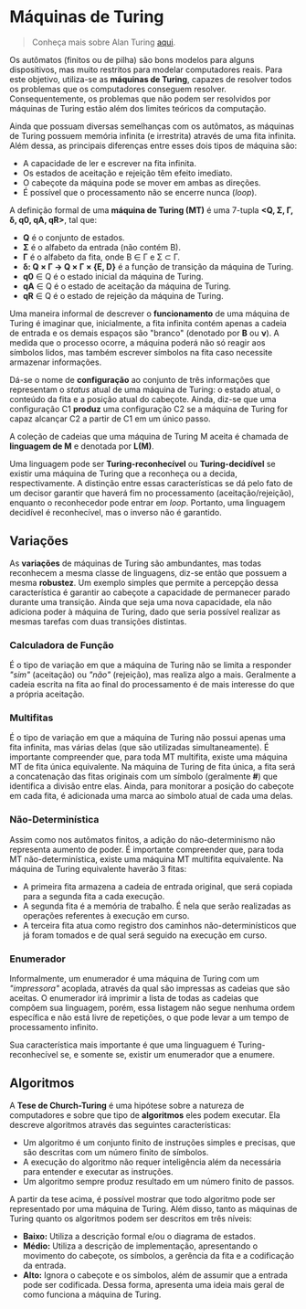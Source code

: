 # Máquinas de Turing

> Conheça mais sobre Alan Turing [aqui](https://pt.wikipedia.org/wiki/Alan_Turing).

Os autômatos (finitos ou de pilha) são bons modelos para alguns dispositivos, mas muito restritos para modelar computadores reais. Para este objetivo, utiliza-se as **máquinas de Turing**, capazes de resolver todos os problemas que os computadores conseguem resolver. Consequentemente, os problemas que não podem ser resolvidos por máquinas de Turing estão além dos limites teóricos da computação.

 Ainda que possuam diversas semelhanças com os autômatos, as máquinas de Turing possuem memória infinita (e irrestrita) através de uma fita infinita. Além dessa, as principais diferenças entre esses dois tipos de máquina são:
 
 - A capacidade de ler e escrever na fita infinita.
 - Os estados de aceitação e rejeição têm efeito imediato.
 - O cabeçote da máquina pode se mover em ambas as direções.
 - É possível que o processamento não se encerre nunca (*loop*).

 A definição formal de uma **máquina de Turing (MT)** é uma 7-tupla **<Q, Σ, Γ, δ, q0, qA, qR>**, tal que:

- **Q** é o conjunto de estados.
- **Σ** é o alfabeto da entrada (não contém B).
- **Γ** é o alfabeto da fita, onde B ∈ Γ e Σ ⊂ Γ.
- **δ: Q × Γ → Q × Γ × {E, D}** é a função de transição da máquina de Turing.
- **q0** ∈ Q é o estado inicial da máquina de Turing.
- **qA** ∈ Q é o estado de aceitação da máquina de Turing.
- **qR** ∈ Q é o estado de rejeição da máquina de Turing.

Uma maneira informal de descrever o **funcionamento** de uma máquina de Turing é imaginar que, inicialmente, a fita infinita contém apenas a cadeia de entrada e os demais espaços são "branco" (denotado por **B** ou **ν**). A medida que o processo ocorre, a máquina poderá não só reagir aos símbolos lidos, mas também escrever símbolos na fita caso necessite armazenar informações.

Dá-se o nome de **configuração** ao conjunto de três informações que representam o *status* atual de uma máquina de Turing: o estado atual, o conteúdo da fita e a posição atual do cabeçote. Ainda, diz-se que uma configuração C1 **produz** uma configuração C2 se a máquina de Turing for capaz alcançar C2 a partir de C1 em um único passo.

A coleção de cadeias que uma máquina de Turing M aceita é chamada de **linguagem de M** e denotada por **L(M)**.

Uma linguagem pode ser **Turing-reconhecível** ou **Turing-decidível** se existir uma máquina de Turing que a reconheça ou a decida, respectivamente. A distinção entre essas características se dá pelo fato de um decisor garantir que haverá fim no processamento (aceitação/rejeição), enquanto o reconhecedor pode entrar em *loop*. Portanto, uma linguagem decidível é reconhecível, mas o inverso não é garantido.

## Variações

As **variações** de máquinas de Turing são ambundantes, mas todas reconhecem a mesma classe de linguagens, diz-se então que possuem a mesma **robustez**. Um exemplo simples que permite a percepção dessa característica é garantir ao cabeçote a capacidade de permanecer parado durante uma transição. Ainda que seja uma nova capacidade, ela não adiciona poder à máquina de Turing, dado que seria possível realizar as mesmas tarefas com duas transições distintas.

### Calculadora de Função

É o tipo de variação em que a máquina de Turing não se limita a responder *"sim"* (aceitação) ou *"não"* (rejeição), mas realiza algo a mais. Geralmente a cadeia escrita na fita ao final do processamento é de mais interesse do que a própria aceitação.

### Multifitas

É o tipo de variação em que a máquina de Turing não possui apenas uma fita infinita, mas várias delas (que são utilizadas simultaneamente). É importante compreender que, para toda MT multifita, existe uma máquina MT de fita única equivalente. Na máquina de Turing de fita única, a fita será a concatenação das fitas originais com um símbolo (geralmente **#**) que identifica a divisão entre elas. Ainda, para monitorar a posição do cabeçote em cada fita, é adicionada uma marca ao símbolo atual de cada uma delas.

### Não-Determinística

Assim como nos autômatos finitos, a adição do não-determinismo não representa aumento de poder. É importante compreender que, para toda MT não-determinística, existe uma máquina MT multifita equivalente. Na máquina de Turing equivalente haverão 3 fitas: 

- A primeira fita armazena a cadeia de entrada original, que será copiada para a segunda fita a cada execução. 
- A segunda fita é a memória de trabalho. É nela que serão realizadas as operações referentes à execução em curso.
- A terceira fita atua como registro dos caminhos não-determinísticos que já foram tomados e de qual será seguido na execução em curso.

### Enumerador

Informalmente, um enumerador é uma máquina de Turing com um *"impressora"* acoplada, através da qual são impressas as cadeias que são aceitas. O enumerador irá imprimir a lista de todas as cadeias que compõem sua linguagem, porém, essa listagem não segue nenhuma ordem específica e não está livre de repetições, o que pode levar a um tempo de processamento infinito.

Sua característica mais importante é que uma linguaguem é Turing-reconhecível se, e somente se, existir um enumerador que a enumere.

## Algoritmos

A **Tese de Church-Turing** é uma hipótese sobre a natureza de computadores e sobre que tipo de **algoritmos** eles podem executar. Ela descreve algoritmos através das seguintes características:

- Um algoritmo é um conjunto finito de instruções simples e precisas, que são descritas com um número finito de símbolos.
- A execução do algoritmo não requer inteligência além da necessária para entender e executar as instruções.
- Um algoritmo sempre produz resultado em um número finito de passos.

A partir da tese acima, é possível mostrar que todo algoritmo pode ser representado por uma máquina de Turing. Além disso, tanto as máquinas de Turing quanto os algoritmos podem ser descritos em três níveis:

- **Baixo:** Utiliza a descrição formal e/ou o diagrama de estados.
- **Médio:** Utiliza a descrição de implementação, apresentando o movimento do cabeçote, os símbolos, a gerência da fita e a codificação da entrada.
- **Alto:** Ignora o cabeçote e os símbolos, além de assumir que a entrada pode ser codificada. Dessa forma, apresenta uma ideia mais geral de como funciona a máquina de Turing.